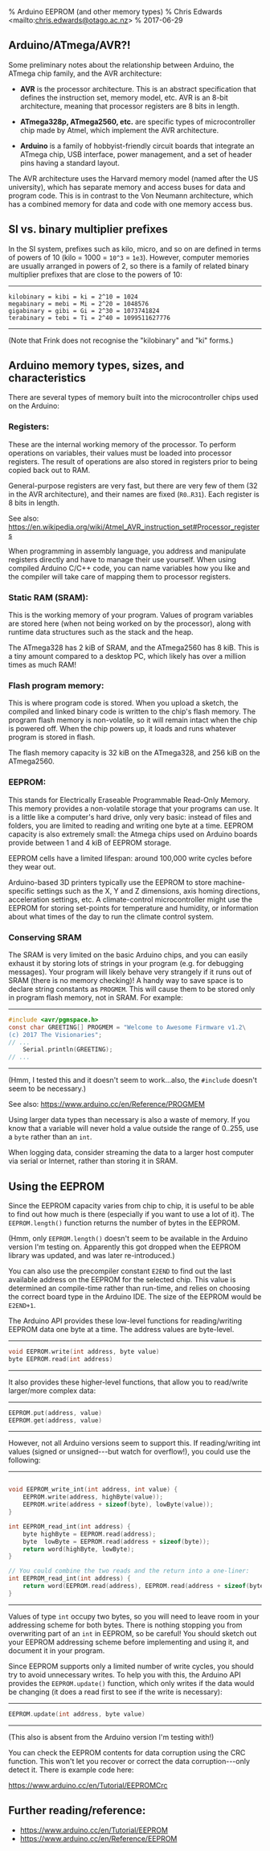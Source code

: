 % Arduino EEPROM (and other memory types)
% Chris Edwards \<mailto:chris.edwards@otago.ac.nz\>
% 2017-06-29

## Arduino/ATmega/AVR?!

Some preliminary notes about the relationship between Arduino, the ATmega chip family, and the AVR architecture:

* **AVR** is the processor architecture.  This is an abstract specification that defines the instruction set, memory model, etc.  AVR is an 8-bit architecture, meaning that processor registers are 8 bits in length.

* **ATmega328p, ATmega2560, etc.** are specific types of microcontroller chip made by Atmel, which implement the AVR architecture.

* **Arduino** is a family of hobbyist-friendly circuit boards that integrate an ATmega chip, USB interface, power management, and a set of header pins having a standard layout.

The AVR architecture uses the Harvard memory model (named after the US university), which has separate memory and access buses for data and program code.  This is in contrast to the Von Neumann architecture, which has a combined memory for data and code with one memory access bus.


## SI vs. binary multiplier prefixes

In the SI system, prefixes such as kilo, micro, and so on are defined in terms of powers of 10 (kilo = 1000 = `10^3` = `1e3`).  However, computer memories are usually arranged in powers of 2, so there is a family of related binary multiplier prefixes that are close to the powers of 10:

----

	kilobinary = kibi = ki = 2^10 = 1024
	megabinary = mebi = Mi = 2^20 = 1048576
	gigabinary = gibi = Gi = 2^30 = 1073741824
	terabinary = tebi = Ti = 2^40 = 1099511627776
	
----

(Note that Frink does not recognise the "kilobinary" and "ki" forms.)


## Arduino memory types, sizes, and characteristics

There are several types of memory built into the microcontroller chips used on the Arduino:

### Registers:

These are the internal working memory of the processor.  To perform operations on variables, their values must be loaded into processor registers.  The result of operations are also stored in registers prior to being copied back out to RAM.

General-purpose registers are very fast, but there are very few of them (32 in the AVR architecture), and their names are fixed (`R0`..`R31`).  Each register is 8 bits in length.

See also: <https://en.wikipedia.org/wiki/Atmel_AVR_instruction_set#Processor_registers>

When programming in assembly language, you address and manipulate registers directly and have to manage their use yourself.  When using compiled Arduino C/C++ code, you can name variables how you like and the compiler will take care of mapping them to processor registers.

### Static RAM (SRAM):

This is the working memory of your program. Values of program variables are stored here (when not being worked on by the processor), along with runtime data structures such as the stack and the heap.

The ATmega328 has 2 kiB of SRAM, and the ATmega2560 has 8 kiB.  This is a tiny amount compared to a desktop PC, which likely has over a million times as much RAM!
	
### Flash program memory:

This is where program code is stored.  When you upload a sketch, the compiled and linked binary code is written to the chip's flash memory.  The program flash memory is non-volatile, so it will remain intact when the chip is powered off.  When the chip powers up, it loads and runs whatever program is stored in flash.

The flash memory capacity is 32 kiB on the ATmega328, and 256 kiB on the ATmega2560.

### EEPROM:

This stands for Electrically Eraseable Programmable Read-Only Memory.  This memory provides a non-volatile storage that your programs can use.  It is a little like a computer's hard drive, only very basic: instead of files and folders, you are limited to reading and writing one byte at a time.  EEPROM capacity is also extremely small: the Atmega chips used on Arduino boards provide between 1 and 4 kiB of EEPROM storage.

EEPROM cells have a limited lifespan: around 100,000 write cycles before they wear out.

Arduino-based 3D printers typically use the EEPROM to store machine-specific settings such as the X, Y and Z dimensions, axis homing directions, acceleration settings, etc.  A climate-control microcontroller might use the EEPROM for storing set-points for temperature and humidity, or information about what times of the day to run the climate control system.


### Conserving SRAM

The SRAM is very limited on the basic Arduino chips, and you can easily exhaust it by storing lots of strings in your program (e.g. for debugging messages).  Your program will likely behave very strangely if it runs out of SRAM (there is no memory checking)!  A handy way to save space is to declare string constants as `PROGMEM`.  This will cause them to be stored only in program flash memory, not in SRAM.  For example:

___
```c
#include <avr/pgmspace.h>
const char GREETING[] PROGMEM = "Welcome to Awesome Firmware v1.2\
(c) 2017 The Visionaries";
// ...
	Serial.println(GREETING);
// ...
```
___

(Hmm, I tested this and it doesn't seem to work...also, the `#include` doesn't seem to be necessary.)

See also: <https://www.arduino.cc/en/Reference/PROGMEM>

Using larger data types than necessary is also a waste of memory.  If you know that a variable will never hold a value outside the range of 0..255, use a `byte` rather than an `int`.

When logging data, consider streaming the data to a larger host computer via serial or Internet, rather than storing it in SRAM.



## Using the EEPROM

Since the EEPROM capacity varies from chip to chip, it is useful to be able to find out how much is there (especially if you want to use a lot of it).  The `EEPROM.length()` function returns the number of bytes in the EEPROM.

(Hmm, only `EEPROM.length()` doesn't seem to be available in the Arduino version I'm testing on.  Apparently this got dropped when the EEPROM library was updated, and was later re-introduced.)

You can also use the precompiler constant `E2END` to find out the last available address on the EEPROM for the selected chip.  This value is determined an compile-time rather than run-time, and relies on choosing the correct board type in the Arduino IDE.  The size of the EEPROM would be `E2END+1`.

The Arduino API provides these low-level functions for reading/writing EEPROM data one byte at a time.  The address values are byte-level.

_____________________________________________
```c
void EEPROM.write(int address, byte value)
byte EEPROM.read(int address)
```
_____________________________________________

It also provides these higher-level functions, that allow you to read/write larger/more complex data:

___
```c
EEPROM.put(address, value)
EEPROM.get(address, value)
```
___

However, not all Arduino versions seem to support this.  If reading/writing int values (signed or unsigned---but watch for overflow!), you could use the following:

___
```c

void EEPROM_write_int(int address, int value) {
	EEPROM.write(address, highByte(value));
	EEPROM.write(address + sizeof(byte), lowByte(value));
}

int EEPROM_read_int(int address) {
	byte highByte = EEPROM.read(address);
	byte  lowByte = EEPROM.read(address + sizeof(byte));
	return word(highByte, lowByte);
}

// You could combine the two reads and the return into a one-liner:
int EEPROM_read_int(int address) {
	return word(EEPROM.read(address), EEPROM.read(address + sizeof(byte)));
}
```
___

Values of type `int` occupy two bytes, so you will need to leave room in your addressing scheme for both bytes.  There is nothing stopping you from overwriting part of an `int` in EEPROM, so be careful!  You should sketch out your EEPROM addressing scheme before implementing and using it, and document it in your program.

Since EEPROM supports only a limited number of write cycles, you should try to avoid unnecessary writes.  To help you with this, the Arduino API provides the `EEPROM.update()` function, which only writes if the data would be changing (it does a read first to see if the write is necessary):

___
```c
EEPROM.update(int address, byte value)
```
___

(This also is absent from the Arduino version I'm testing with!)

You can check the EEPROM contents for data corruption using the CRC function.  This won't let you recover or correct the data corruption---only detect it.  There is example code here:

<https://www.arduino.cc/en/Tutorial/EEPROMCrc>


## Further reading/reference:

 - <https://www.arduino.cc/en/Tutorial/EEPROM>
 - <https://www.arduino.cc/en/Reference/EEPROM>
